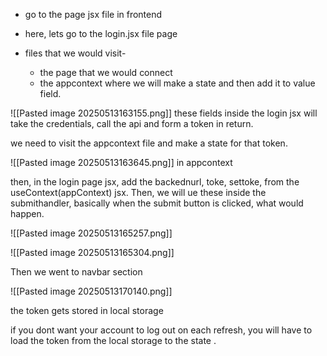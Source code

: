 
- go to the page jsx file in frontend
- here, lets go to the login.jsx file page

- files that we would visit-
	- the page that we would connect
	- the appcontext where we will make a state and then add it to value field.

![[Pasted image 20250513163155.png]]
these fields inside the login jsx will take the credentials, call the api and form a token in return.

we need to visit the appcontext file and make a state for that token.

![[Pasted image 20250513163645.png]]
in appcontext


then, in the login page jsx, add the backednurl, toke, settoke, from the useContext(appContext) jsx.
Then, we will ue these inside the submithandler, basically when the submit button is clicked, what would happen.


![[Pasted image 20250513165257.png]]

![[Pasted image 20250513165304.png]]


Then we went to navbar section

![[Pasted image 20250513170140.png]]

the token gets stored in local storage


if you dont want your account to log out on each refresh, you will have to load the token from the local storage to the state .

